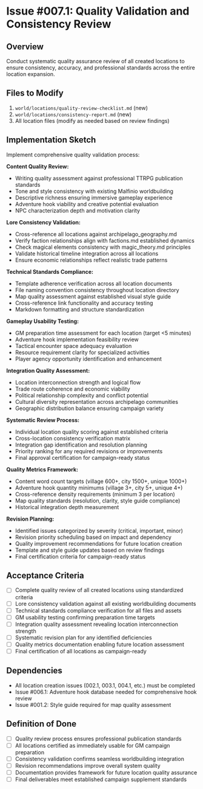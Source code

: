 # Issue #007.1: Quality Validation and Consistency Review

## Overview
Conduct systematic quality assurance review of all created locations to ensure consistency, accuracy, and professional standards across the entire location expansion.

## Files to Modify
1. `world/locations/quality-review-checklist.md` (new)
2. `world/locations/consistency-report.md` (new)
3. All location files (modify as needed based on review findings)

## Implementation Sketch

Implement comprehensive quality validation process:

**Content Quality Review:**
- Writing quality assessment against professional TTRPG publication standards
- Tone and style consistency with existing Malfinio worldbuilding
- Descriptive richness ensuring immersive gameplay experience
- Adventure hook viability and creative potential evaluation
- NPC characterization depth and motivation clarity

**Lore Consistency Validation:**
- Cross-reference all locations against archipelago_geography.md
- Verify faction relationships align with factions.md established dynamics  
- Check magical elements consistency with magic_theory.md principles
- Validate historical timeline integration across all locations
- Ensure economic relationships reflect realistic trade patterns

**Technical Standards Compliance:**
- Template adherence verification across all location documents
- File naming convention consistency throughout location directory
- Map quality assessment against established visual style guide
- Cross-reference link functionality and accuracy testing
- Markdown formatting and structure standardization

**Gameplay Usability Testing:**
- GM preparation time assessment for each location (target <5 minutes)
- Adventure hook implementation feasibility review
- Tactical encounter space adequacy evaluation  
- Resource requirement clarity for specialized activities
- Player agency opportunity identification and enhancement

**Integration Quality Assessment:**
- Location interconnection strength and logical flow
- Trade route coherence and economic viability
- Political relationship complexity and conflict potential
- Cultural diversity representation across archipelago communities
- Geographic distribution balance ensuring campaign variety

**Systematic Review Process:**
- Individual location quality scoring against established criteria
- Cross-location consistency verification matrix
- Integration gap identification and resolution planning
- Priority ranking for any required revisions or improvements
- Final approval certification for campaign-ready status

**Quality Metrics Framework:**
- Content word count targets (village 600+, city 1500+, unique 1000+)
- Adventure hook quantity minimums (village 3+, city 5+, unique 4+)
- Cross-reference density requirements (minimum 3 per location)
- Map quality standards (resolution, clarity, style guide compliance)
- Historical integration depth measurement

**Revision Planning:**
- Identified issues categorized by severity (critical, important, minor)
- Revision priority scheduling based on impact and dependency
- Quality improvement recommendations for future location creation
- Template and style guide updates based on review findings
- Final certification criteria for campaign-ready status

## Acceptance Criteria
- [ ] Complete quality review of all created locations using standardized criteria
- [ ] Lore consistency validation against all existing worldbuilding documents
- [ ] Technical standards compliance verification for all files and assets
- [ ] GM usability testing confirming preparation time targets
- [ ] Integration quality assessment revealing location interconnection strength
- [ ] Systematic revision plan for any identified deficiencies
- [ ] Quality metrics documentation enabling future location assessment
- [ ] Final certification of all locations as campaign-ready

## Dependencies
- All location creation issues (002.1, 003.1, 004.1, etc.) must be completed
- Issue #006.1: Adventure hook database needed for comprehensive hook review
- Issue #001.2: Style guide required for map quality assessment

## Definition of Done
- [ ] Quality review process ensures professional publication standards
- [ ] All locations certified as immediately usable for GM campaign preparation
- [ ] Consistency validation confirms seamless worldbuilding integration
- [ ] Revision recommendations improve overall system quality
- [ ] Documentation provides framework for future location quality assurance
- [ ] Final deliverables meet established campaign supplement standards